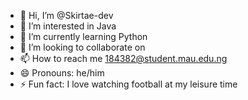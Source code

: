 - 👋 Hi, I’m @Skirtae-dev
- 👀 I’m interested in Java
- 🌱 I’m currently learning Python
- 💞️ I’m looking to collaborate on 
- 📫 How to reach me 184382@student.mau.edu.ng
- 😄 Pronouns: he/him
- ⚡ Fun fact: I love watching football at my leisure time

<!---
Skirtae-dev/Skirtae-dev is a ✨ special ✨ repository because its `README.md` (this file) appears on your GitHub profile.
You can click the Preview link to take a look at your changes.
--->
